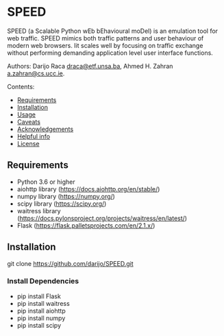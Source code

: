 # SPEED
SPEED (a Scalable Python wEb bEhavioural moDel) is an emulation tool for web traffic. SPEED mimics both traffic patterns and user behaviour of modern web browsers. Iit scales well by focusing on traffic exchange without performing demanding application level user interface functions.

Authors: Darijo Raca <draca@etf.unsa.ba>, Ahmed H. Zahran <a.zahran@cs.ucc.ie>.



Contents:

- [Requirements](#requirements)
- [Installation](#installation)
- [Usage](#usage)
- [Caveats](#caveats)
- [Acknowledgements](#acknowledgements)
- [Helpful info](#helpful-info)
- [License](#license)


## Requirements

- Python 3.6 or higher
- aiohttp library (https://docs.aiohttp.org/en/stable/)
- numpy library (https://numpy.org/)
- scipy library (https://scipy.org/)
- waitress library (https://docs.pylonsproject.org/projects/waitress/en/latest/)
- Flask (https://flask.palletsprojects.com/en/2.1.x/)

## Installation

   git clone https://github.com/darijo/SPEED.git
   
   ### Install Dependencies
   - pip install Flask
   - pip install waitress
   - pip install aiohttp
   - pip install numpy
   - pip install scipy
   

